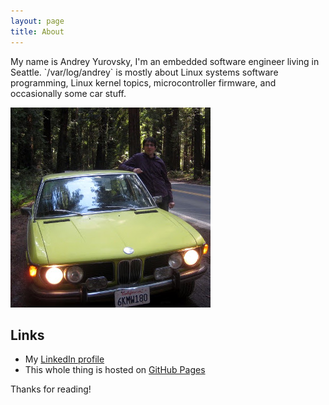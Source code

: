 ```yaml
---
layout: page
title: About
---
```


<p class="message">
My name is Andrey Yurovsky, I'm an embedded software engineer living in Seattle.
`/var/log/andrey` is mostly about Linux systems software programming, Linux
kernel topics, microcontroller firmware, and occasionally some car stuff.
</p>

![Here's a photo](/assets/me.jpg)

## Links

* My [LinkedIn profile](https://www.linkedin.com/in/andreyyurovsky)
* This whole thing is hosted on [GitHub Pages](https://pages.github.com)

Thanks for reading!
